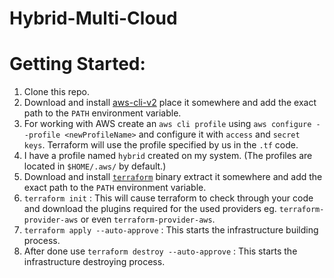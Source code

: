 # Hybrid-Multi-Cloud

# Getting Started:
1. Clone this repo.
1. Download and install [aws-cli-v2](https://awscli.amazonaws.com/AWSCLIV2.msi) place it somewhere and add the exact path to the `PATH` environment variable.
1. For working with AWS create an `aws cli profile` using `aws configure --profile <newProfileName>` and configure it with `access` and `secret keys`. Terraform will use the profile specified by us in the `.tf` code.
1. I have a profile named `hybrid` created on my system. (The profiles are located in `$HOME/.aws/` by default.)
1. Download and install [`terraform`](https://www.terraform.io/downloads.html) binary extract it somewhere and add the exact path to the `PATH` environment variable.
1. `terraform init` : This will cause terraform to check through your code and download the plugins required for the used providers eg. `terraform-provider-aws` or even `terraform-provider-aws`.
1. `terraform apply --auto-approve` : This starts the infrastructure building process.
1. After done use `terraform destroy --auto-approve` : This starts the infrastructure destroying process.
